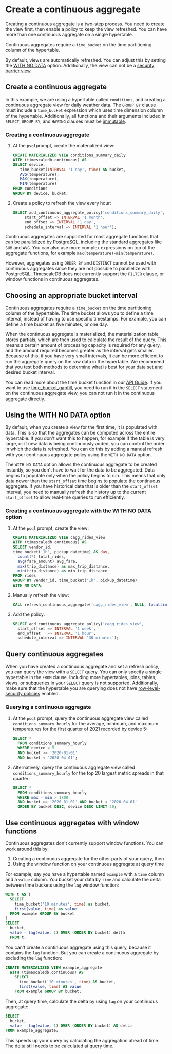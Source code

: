 # Create a continuous aggregate
Creating a continuous aggregate is a two-step process. You need to create the
view first, then enable a policy to keep the view refreshed. You can have more
than one continuous aggregate on a single hypertable.

Continuous aggregates require a `time_bucket` on the time partitioning column of
the hypertable.

By default, views are automatically refreshed. You can adjust this by setting
the [WITH NO DATA](#using-the-with-no-data-option) option. Additionally, the
view can not be a [security barrier view][postgres-security-barrier].

## Create a continuous aggregate
In this example, we are using a hypertable called `conditions`, and creating a
continuous aggregate view for daily weather data. The `GROUP BY` clause must
include a `time_bucket` expression which uses time dimension column of the
hypertable. Additionally, all functions and their arguments included in
`SELECT`, `GROUP BY`, and `HAVING` clauses must be
[immutable][postgres-immutable].

<procedure>

### Creating a continuous aggregate
1.  At the `psql`prompt, create the materialized view:
    ```sql
    CREATE MATERIALIZED VIEW conditions_summary_daily
    WITH (timescaledb.continuous) AS
    SELECT device,
       time_bucket(INTERVAL '1 day', time) AS bucket,
       AVG(temperature),
       MAX(temperature),
       MIN(temperature)
    FROM conditions
    GROUP BY device, bucket;
    ```
1.  Create a policy to refresh the view every hour:
    ```sql
    SELECT add_continuous_aggregate_policy('conditions_summary_daily',
	     start_offset => INTERVAL '1 month',
	     end_offset => INTERVAL '1 day',
	     schedule_interval => INTERVAL '1 hour');
    ```

</procedure>

Continuous aggregates are supported for most aggregate functions that can be
[parallelized by PostgreSQL][postgres-parallel-agg], including the standard
aggregates like `SUM` and `AVG`. You can also use more complex expressions on
top of the aggregate functions, for example `max(temperature)-min(temperature)`.

However, aggregates using `ORDER BY` and `DISTINCT` cannot be used with
continuous aggregates since they are not possible to parallelize with PostgreSQL.
TimescaleDB does not currently support the `FILTER` clause, or window functions
in continuous aggregates.

## Choosing an appropriate bucket interval
Continuous aggregates require a `time_bucket` on the time partitioning column of
the hypertable. The time bucket allows you to define a time interval, instead of
having to use specific timestamps. For example, you can define a time bucket as
five minutes, or one day.

When the continuous aggregate is materialized, the materialization table stores
partials, which are then used to calculate the result of the query. This means a
certain amount of processing capacity is required for any query, and the amount
required becomes greater as the interval gets smaller. Because of this, if you
have very small intervals, it can be more efficient to run the aggregate query
on the raw data in the hypertable. We recommend that you test both methods to
determine what is best for your data set and desired bucket interval.

You can read more about the time bucket function in
our [API Guide][api-time-bucket]. If you want to use
[time_bucket_gapfill][api-time-bucket-gapfill], you need to run it in the
`SELECT` statement on the continuous aggregate view, you can not run it in the
continuous aggregate directly.

## Using the WITH NO DATA option
By default, when you create a view for the first time, it is populated with
data. This is so that the aggregates can be computed across the entire
hypertable. If you don't want this to happen, for example if the table is very
large, or if new data is being continuously added, you can control the order in
which the data is refreshed. You can do this by adding a manual refresh with
your continuous aggregate policy using the `WITH NO DATA` option.

The `WITH NO DATA` option allows the continuous aggregate to be created
instantly, so you don't have to wait for the data to be aggregated. Data begins
to populate only when the policy begins to run. This means that only data newer
than the `start_offset` time begins to populate the continuous aggregate. If you
have historical data that is older than the `start_offset` interval, you need to
manually refresh the history up to the current `start_offset` to allow real-time
queries to run efficiently.

<procedure>

### Creating a continuous aggregate with the WITH NO DATA option
1.  At the `psql` prompt, create the view:
    ```sql
    CREATE MATERIALIZED VIEW cagg_rides_view
    WITH (timescaledb.continuous) AS
    SELECT vendor_id,
    time_bucket('1h', pickup_datetime) AS day,
      count(*) total_rides,
      avg(fare_amount) avg_fare,
      max(trip_distance) as max_trip_distance,
      min(trip_distance) as min_trip_distance
    FROM rides
    GROUP BY vendor_id, time_bucket('1h', pickup_datetime)
    WITH NO DATA;
    ```
1.  Manually refresh the view:
    ```sql
    CALL refresh_continuous_aggregate('cagg_rides_view', NULL, localtimestamp - INTERVAL '1 week');
    ```
1.  Add the policy:
    ```sql
    SELECT add_continuous_aggregate_policy('cagg_rides_view',
      start_offset => INTERVAL '1 week',
      end_offset   => INTERVAL '1 hour',
      schedule_interval => INTERVAL '30 minutes');
    ```
  
</procedure>

## Query continuous aggregates
When you have created a continuous aggregate and set a refresh policy, you can
query the view with a `SELECT` query. You can only specify a single hypertable
in the `FROM` clause. Including more hypertables, joins, tables, views, or
subqueries in your `SELECT` query is not supported. Additionally, make sure that
the hypertable you are querying does not have [row-level-security
policies][postgres-rls] enabled.

<procedure>

### Querying a continuous aggregate
1.  At the `psql` prompt, query the continuous aggregate view called
    `conditions_summary_hourly` for the average, minimum, and maximum
    temperatures for the first quarter of 2021 recorded by device 5:
    ```sql
    SELECT *
      FROM conditions_summary_hourly
      WHERE device = 5
      AND bucket >= '2020-01-01'
      AND bucket < '2020-04-01';
    ```
1.  Alternatively, query the continuous aggregate view called
    `conditions_summary_hourly` for the top 20 largest metric spreads in that
    quarter:
    ```sql
    SELECT *
      FROM conditions_summary_hourly
      WHERE max - min > 1800
      AND bucket >= '2020-01-01' AND bucket < '2020-04-01'
      ORDER BY bucket DESC, device DESC LIMIT 20;
    ```

</procedure>

## Use continuous aggregates with window functions
Continuous aggregates don't currently support window functions. You can work
around this by:
1.  Creating a continuous aggregate for the other parts of your query, then
1.  Using the window function on your continuous aggregate at query time

For example, say you have a hypertable named `example` with a `time` column and
a `value` column. You bucket your data by `time` and calculate the delta between
time buckets using the `lag` window function:
```sql
WITH t AS (
  SELECT
    time_bucket('10 minutes', time) as bucket,
    first(value, time) as value
  FROM example GROUP BY bucket
)
SELECT
  bucket,
  value - lag(value, 1) OVER (ORDER BY bucket) delta
  FROM t;
```

You can't create a continuous aggregate using this query, because it contains
the `lag` function. But you can create a continuous aggregate by excluding the
`lag` function:

```sql
CREATE MATERIALIZED VIEW example_aggregate
  WITH (timescaledb.continuous) AS
    SELECT
      time_bucket('10 minutes', time) AS bucket,
      first(value, time) AS value
    FROM example GROUP BY bucket;
```

Then, at query time, calculate the delta by using `lag` on your continuous
aggregate:

```sql
SELECT
  bucket,
  value - lag(value, 1) OVER (ORDER BY bucket) AS delta
FROM example_aggregate;
```

This speeds up your query by calculating the aggregation ahead of time. The
delta still needs to be calculated at query time.

[api-time-bucket]: /api/:currentVersion:/hyperfunctions/time_bucket/
[api-time-bucket-gapfill]: /api/:currentVersion:/hyperfunctions/gapfilling-interpolation/time_bucket_gapfill/
[postgres-security-barrier]: https://www.postgresql.org/docs/current/rules-privileges.html
[postgres-immutable]: https://www.postgresql.org/docs/current/xfunc-volatility.html
[postgres-parallel-agg]: https://www.postgresql.org/docs/current/parallel-plans.html#PARALLEL-AGGREGATION
[postgres-rls]: https://www.postgresql.org/docs/current/ddl-rowsecurity.html
